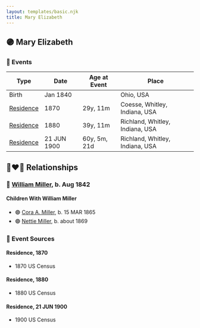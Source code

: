 ```yaml
---
layout: templates/basic.njk
title: Mary Elizabeth
---
```

## 🟣 Mary Elizabeth

### 📆 Events

Type | Date | Age at Event | Place
------ | ------ | ------ | ------
Birth | Jan 1840 |  | Ohio, USA
[Residence](#event-event-0) | 1870 | 29y, 11m | Coesse, Whitley, Indiana, USA
[Residence](#event-event-1) | 1880 | 39y, 11m | Richland, Whitley, Indiana, USA
[Residence](#event-event-2) | 21 JUN 1900 | 60y, 5m, 21d | Richland, Whitley, Indiana, USA

## 👩‍❤️‍👨 Relationships

### 🔵 [William Miller](/people/1/1014217), b. Aug 1842

#### Children With William Miller
* 🟣 [Cora A. Miller](/people/1/12053368), b. 15 MAR 1865
* 🟣 [Nettie Miller](/people/4/48706128), b. about 1869
### 📰 Event Sources

#### <a id="event-event-0"></a> Residence, 1870
* 1870 US Census

#### <a id="event-event-1"></a> Residence, 1880
* 1880 US Census

#### <a id="event-event-2"></a> Residence, 21 JUN 1900
* 1900 US Census
